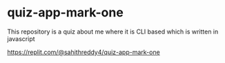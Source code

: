 # quiz-app-mark-one
This repository is a quiz about me where it is CLI based which is written in javascript

https://replit.com/@sahithreddy4/quiz-app-mark-one

